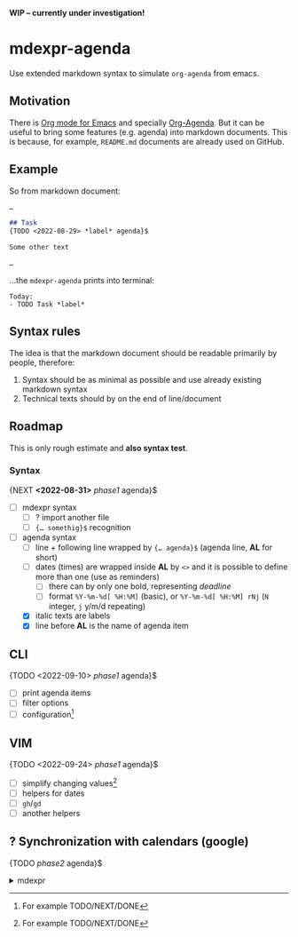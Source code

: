 **WIP – currently under investigation!**

# mdexpr-agenda
Use extended markdown syntax to simulate `org-agenda` from emacs.

## Motivation
There is [Org mode for Emacs](https://orgmode.org/) and specially [Org-Agenda](http://www.cachestocaches.com/2016/9/my-workflow-org-agenda/).
But it can be useful to bring some features (e.g. agenda) into markdown documents.
This is because, for example, `README.md` documents are already used on GitHub.

## Example
So from markdown document:
```markdown
…

## Task
{TODO <2022-08-29> *label* agenda}$

Some other text

…
```
…the `mdexpr-agenda` prints into terminal:
```terminal
Today:
- TODO Task *label*
```

## Syntax rules
The idea is that the markdown document should be readable primarily by people, therefore:

1. Syntax should be as minimal as possible and use already existing markdown syntax
1. Technical texts should by on the end of line/document

## Roadmap
This is only rough estimate and **also syntax test**.

### Syntax
{NEXT **<2022-08-31>** *phase1* agenda}$

- [ ] mdexpr syntax
	- [ ] ? import another file
	- [ ] `{… somethig}$` recognition
- [ ] agenda syntax
	- [ ] line + following line wrapped by `{… agenda}$` (agenda line, **AL** for short)
	- [ ] dates (times) are wrapped inside **AL** by `<>` and it is possible to define more than one (use as reminders)
		- [ ] there can by only one bold, representing *deadline*
		- [ ] format `%Y-%m-%d[ %H:%M]` (basic), or `%Y-%m-%d[ %H:%M] rNj` (`N` integer, `j` y/m/d repeating)
	- [x] italic texts are labels
	- [x] line before **AL** is the name of agenda item

## CLI
{TODO <2022-09-10> *phase1* agenda}$

- [ ] print agenda items
- [ ] filter options
- [ ] configuration[^prepinani]

## VIM
{TODO <2022-09-24> *phase1* agenda}$

- [ ] simplify changing values[^prepinani]
- [ ] helpers for dates
- [ ] `gh`/`gd`
- [ ] another helpers

## ? Synchronization with calendars (google)
{TODO *phase2* agenda}$


[^prepinani]: For example TODO/NEXT/DONE

<details><summary>mdexpr</summary>
Syntax: include another document, include “plugin” and settings.

- {require [test](./test.md) mdexpr}$
- {use [agenda](plugin-url) with states=TODO,NEXT|DONE mdexpr}$
</details>
